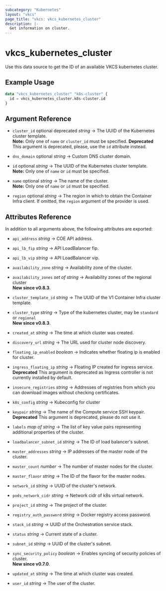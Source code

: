 ```yaml
---
subcategory: "Kubernetes"
layout: "vkcs"
page_title: "vkcs: vkcs_kubernetes_cluster"
description: |-
  Get information on cluster.
---
```


# vkcs_kubernetes_cluster

Use this data source to get the ID of an available VKCS kubernetes cluster.

## Example Usage
```terraform
data "vkcs_kubernetes_cluster" "k8s-cluster" {
  id = vkcs_kubernetes_cluster.k8s-cluster.id
}
```

## Argument Reference
- `cluster_id` optional deprecated *string* &rarr;  The UUID of the Kubernetes cluster template. <br>**Note:** Only one of `name` or `cluster_id` must be specified. **Deprecated** This argument is deprecated, please, use the `id` attribute instead.

- `dns_domain` optional *string* &rarr;  Custom DNS cluster domain.

- `id` optional *string* &rarr;  The UUID of the Kubernetes cluster template. <br>**Note:** Only one of `name` or `id` must be specified.

- `name` optional *string* &rarr;  The name of the cluster. <br>**Note:** Only one of `name` or `id` must be specified.

- `region` optional *string* &rarr;  The region in which to obtain the Container Infra client. If omitted, the `region` argument of the provider is used.


## Attributes Reference
In addition to all arguments above, the following attributes are exported:
- `api_address` *string* &rarr;  COE API address.

- `api_lb_fip` *string* &rarr;  API LoadBalancer fip.

- `api_lb_vip` *string* &rarr;  API LoadBalancer vip.

- `availability_zone` *string* &rarr;  Availability zone of the cluster.

- `availability_zones` *set of* *string* &rarr;  Availability zones of the regional cluster<br>**New since v0.8.3**.

- `cluster_template_id` *string* &rarr;  The UUID of the V1 Container Infra cluster template.

- `cluster_type` *string* &rarr;  Type of the kubernetes cluster, may be `standard` or `regional`<br>**New since v0.8.3**.

- `created_at` *string* &rarr;  The time at which cluster was created.

- `discovery_url` *string* &rarr;  The URL used for cluster node discovery.

- `floating_ip_enabled` *boolean* &rarr;  Indicates whether floating ip is enabled for cluster.

- `ingress_floating_ip` *string* &rarr;  Floating IP created for ingress service. **Deprecated** This argument is deprecated as Ingress controller is not currently installed by default.

- `insecure_registries` *string* &rarr;  Addresses of registries from which you can download images without checking certificates.

- `k8s_config` *string* &rarr;  Kubeconfig for cluster

- `keypair` *string* &rarr;  The name of the Compute service SSH keypair. **Deprecated** This argument is deprecated, please do not use it.

- `labels` *map of* *string* &rarr;  The list of key value pairs representing additional properties of the cluster.

- `loadbalancer_subnet_id` *string* &rarr;  The ID of load balancer's subnet.

- `master_addresses` *string* &rarr;  IP addresses of the master node of the cluster.

- `master_count` *number* &rarr;  The number of master nodes for the cluster.

- `master_flavor` *string* &rarr;  The ID of the flavor for the master nodes.

- `network_id` *string* &rarr;  UUID of the cluster's network.

- `pods_network_cidr` *string* &rarr;  Network cidr of k8s virtual network.

- `project_id` *string* &rarr;  The project of the cluster.

- `registry_auth_password` *string* &rarr;  Docker registry access password.

- `stack_id` *string* &rarr;  UUID of the Orchestration service stack.

- `status` *string* &rarr;  Current state of a cluster.

- `subnet_id` *string* &rarr;  UUID of the cluster's subnet.

- `sync_security_policy` *boolean* &rarr;  Enables syncing of security policies of cluster.<br>**New since v0.7.0**.

- `updated_at` *string* &rarr;  The time at which cluster was created.

- `user_id` *string* &rarr;  The user of the cluster.


